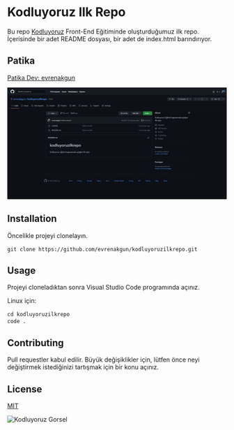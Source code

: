 # Kodluyoruz Ilk Repo
Bu repo [Kodluyoruz](https://www.kodluyoruz.org) Front-End Eğitiminde oluşturduğumuz ilk repo. İçerisinde bir adet README dosyası, bir adet de index.html barındırıyor.

## Patika

[Patika Dev: evrenakgun](https://app.patika.dev/evrenakgun)

![Proje](https://github.com/evrenakgun/kodluyoruzilkrepo/blob/main/images/kodluyoruzproje.jpg?raw=true)

## Installation

Öncelikle projeyi clonelayın.

```
git clone https://github.com/evrenakgun/kodluyoruzilkrepo.git
```

## Usage

Projeyi cloneladıktan sonra Visual Studio Code programında açınız.

Linux için:

```
cd kodluyoruzilkrepo
code .
```

## Contributing

Pull requestler kabul edilir. Büyük değişiklikler için, lütfen önce neyi değiştirmek istediğinizi tartışmak için bir konu açınız.

## License

[MIT](https://github.com/evrenakgun/kodluyoruzilkrepo/blob/4421b92fc3ecb15ad34f37a61fed688f2f0ca71f/LICENSE)


![Kodluyoruz Gorsel](https://miro.medium.com/max/3150/2*TZeK0kyHTRHVv3gUi8BtQg.png)
